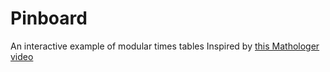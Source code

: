 # Pinboard
An interactive example of modular times tables
Inspired by [this Mathologer video](https://www.youtube.com/watch?v=qhbuKbxJsk8)
